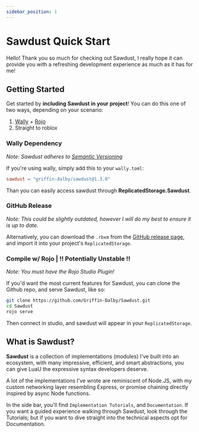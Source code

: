 ```yaml
---
sidebar_position: 1
---
```


# Sawdust Quick Start

Hello! Thank you so much for checking out Sawdust, I really hope it can provide you with a refreshing development experience as much as it has for me!

## Getting Started

Get started by **including Sawdust in your project**!
You can do this one of two ways, depending on your scenario:

1. [Wally](https://wally.run/) + [Rojo](https://rojo.space/)
2. Straight to roblox

### Wally Dependency

*Note: Sawdust adheres to [Semantic Versioning](https://semver.org/)*

If you're using wally, simply add this to your `wally.toml`:

```toml
sawdust = "griffin-dalby/sawdust@1.3.0"
```

Than you can easily access sawdust through **ReplicatedStorage.Sawdust**.

### GitHub Release

*Note: This could be slightly outdated, however I will do my best to ensure it is up to date.*

Alternatively, you can download the `.rbxm` from the [GitHub release page](https://github.com/Griffin-Dalby/Sawdust/releases), and import it into your project's `ReplicatedStorage`.

### Compile w/ Rojo | **!! Potentially Unstable !!**

*Note: You must have the Rojo Studio Plugin!*

If you'd want the most current features for Sawdust, you can clone the Github repo, and serve Sawdust, like so:

```bash
git clone https://github.com/Griffin-Dalby/Sawdust.git
cd Sawdust
rojo serve
```

Then connect in studio, and sawdust will appear in your `ReplicatedStorage`.

## What is Sawdust?

**Sawdust** is a collection of implementations (modules) I've built into an ecosystem, with many impressive, efficient, and smart abstractions, you can give LuaU the expressive syntax developers deserve.

A lot of the implementations I've wrote are reminiscent of Node.JS, with my custom networking layer resembling Express, or promise chaining directly inspired by async Node functions.

In the side bar, you'll find `Implementation Tutorials`, and `Documentation`. If you want a guided experience walking through Sawdust, look through the Tutorials; but if you want to dive straight into the technical aspects opt for Documentation.
